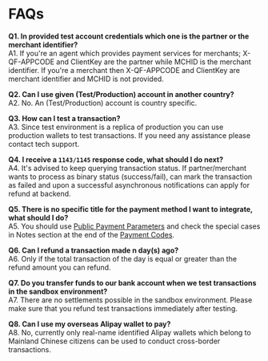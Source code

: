 # FAQs

**Q1. In provided test account credentials which one is the partner or the merchant identifier?** <br/>
A1. If you're an agent which provides payment services for merchants; X-QF-APPCODE and ClientKey are the partner while MCHID is the merchant identifier.
    If you're a merchant then X-QF-APPCODE and ClientKey are merchant identifier and MCHID is not provided.

**Q2. Can I use given (Test/Production) account in another country?** <br/>
A2. No. An (Test/Production) account is country specific.

**Q3. How can I test a transaction?** <br/>
A3. Since test environment is a replica of production you can use production wallets to test transactions. If you need any assistance please contact tech support.

**Q4. I receive a <code>1143/1145</code> response code, what should I do next?** <br/>
A4. It's advised to keep querying transaction status. If partner/merchant wants to process as binary status (success/fail), can mark the transaction as failed and upon a successful asynchronous notifications can apply for refund at backend.

**Q5. There is no specific title for the payment method I want to integrate, what should I do?** <br/>
A5. You should use [Public Payment Parameters](/docs/In-Store/Payments#api-endpoint-for-payments) and check the special cases in Notes section at the end of the [Payment Codes](/docs/In-Store/Payments#payment-codes).

**Q6. Can I refund a transaction made n day(s) ago?** <br/>
A6.	Only if the total transaction of the day is equal or greater than the refund amount you can refund.

**Q7. Do you transfer funds to our bank account when we test transactions in the sandbox environment?** <br/>
A7. There are no settlements possible in the sandbox environment. Please make sure that you refund test transactions immediately after testing. 

**Q8. Can I use my overseas Alipay wallet to pay?** <br/>
A8. No, currently only real-name identified Alipay wallets which belong to Mainland Chinese citizens can be used to conduct cross-border transactions.  

<br/>